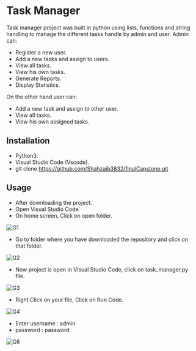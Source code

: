 # Task Manager

   Task manager project was built in python using lists, functions and string handling to manage the different tasks handle by admin and user. 
   Admin can:
   - Register a new user.
   - Add a new tasks and assign to users.
   - View all tasks.
   - View his own tasks.
   - Generate Reports.
   - Display Statistics.

   On the other hand user can:
   - Add a new task and assign to other user.
   - View all tasks.
   - View his own assigned tasks.

## Installation
 -  Python3.
 -  Visual Studio Code (Vscode).
 -  git clone https://github.com/Shahzaib3832/finalCapstone.git

## Usage

- After downloading the project.
- Open Visual Studio Code.
- On home screen, Click on open folder.
  
 ![G1](https://github.com/Shahzaib3832/finalCapstone/assets/155553989/556dfc11-4fd7-4fbe-becf-0087446e4f3b)

- Go to folder where you have downloaded the repository and click on that folder.

 ![G2](https://github.com/Shahzaib3832/finalCapstone/assets/155553989/e7db1b58-605a-454f-9004-627a5c7d956b)

- Now project is open in Visual Studio Code, click on task_manager.py file.
  
 ![G3](https://github.com/Shahzaib3832/finalCapstone/assets/155553989/80362a72-29a4-49f9-98d0-f61e5e96cdb6)

- Right Click on your file, Click on Run Code.

 ![G4](https://github.com/Shahzaib3832/finalCapstone/assets/155553989/bcc883c8-b31c-4de8-b111-6be8ed1c458c)

- Enter username : admin
- password : password
  
 ![G6](https://github.com/Shahzaib3832/finalCapstone/assets/155553989/60eae5c6-42fd-434f-97db-2183cd5f2f43)
